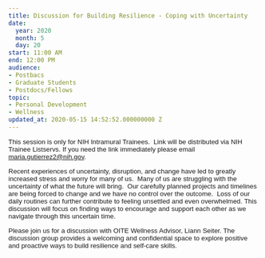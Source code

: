 ```yaml
---
title: Discussion for Building Resilience - Coping with Uncertainty
date:
  year: 2020
  month: 5
  day: 20
start: 11:00 AM
end: 12:00 PM
audience:
- Postbacs
- Graduate Students
- Postdocs/Fellows
topic:
- Personal Development
- Wellness
updated_at: 2020-05-15 14:52:52.000000000 Z
---
```

<span style="font-family: arial, helvetica, sans-serif; font-size:
10pt;">This session is only for NIH Intramural Trainees.  Link will be
distributed via NIH Trainee Listservs. If you need the link immediately
please email maria.gutierrez2@nih.gov.</span>

<span style="font-size: 10pt; font-family: arial, helvetica,
sans-serif;">Recent experiences of uncertainty, disruption, and change
have led to greatly increased stress and worry for many of us.  Many of
us are struggling with the uncertainty of what the future will bring. 
Our carefully planned projects and timelines are being forced to change
and we have no control over the outcome.  Loss of our daily routines can
further contribute to feeling unsettled and even overwhelmed. This
discussion will focus on finding ways to encourage and support each
other as we navigate through this uncertain time.</span>

<span style="font-size: 10pt; font-family: arial, helvetica,
sans-serif;">Please join us for a discussion with OITE Wellness Advisor,
Liann Seiter. The discussion group provides a welcoming and confidential
space to explore positive and proactive ways to build resilience and
self-care skills.</span>
